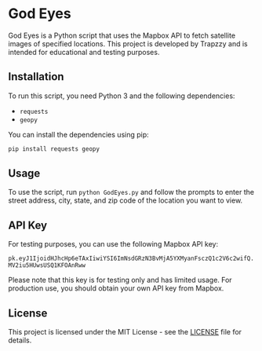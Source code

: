 # God Eyes

God Eyes is a Python script that uses the Mapbox API to fetch satellite images of specified locations. This project is developed by Trapzzy and is intended for educational and testing purposes.

## Installation

To run this script, you need Python 3 and the following dependencies:

- `requests`
- `geopy`

You can install the dependencies using pip:

```bash
pip install requests geopy
```

## Usage

To use the script, run `python GodEyes.py` and follow the prompts to enter the street address, city, state, and zip code of the location you want to view.

## API Key

For testing purposes, you can use the following Mapbox API key:

`pk.eyJ1IjoidHJhcHp6eTAxIiwiYSI6ImNsdGRzN3BvMjA5YXMyanFsczQ1c2V6c2wifQ.MV2iu5HUwsUSQ1KFOAnRww`

Please note that this key is for testing only and has limited usage. For production use, you should obtain your own API key from Mapbox.

## License

This project is licensed under the MIT License - see the [LICENSE](LICENSE) file for details.
